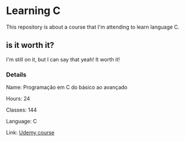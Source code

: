 # Learning C

This repository is about a course that I'm attending to learn language C.  

## is it worth it?

I'm still on it, but I can say that yeah! It worth it!

### Details

Name: Programação em C do básico ao avançado

Hours: 24

Classes: 144

Language: C

Link: [Udemy course](https://www.udemy.com/course/programacao-em-c-essencial/ "Programação em C do básico ao avançado")
